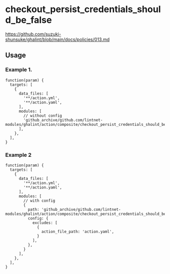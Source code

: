 # checkout_persist_credentials_should_be_false 

https://github.com/suzuki-shunsuke/ghalint/blob/main/docs/policies/013.md

## Usage

### Example 1.

```jsonnet
function(param) {
  targets: [
    {
      data_files: [
        '**/action.yml',
        '**/action.yaml',
      ],
      modules: [
        // without config
        'github_archive/github.com/lintnet-modules/ghalint/action/composite/checkout_persist_credentials_should_be_false/main.jsonnet@12aac7476916a42e9de8646ac75c98274cfe8521:v0.3.2',
      ],
    },
  ],
}
```

### Example 2

```jsonnet
function(param) {
  targets: [
    {
      data_files: [
        '**/action.yml',
        '**/action.yaml',
      ],
      modules: [
        // with config
        {
          path: 'github_archive/github.com/lintnet-modules/ghalint/action/composite/checkout_persist_credentials_should_be_false/main.jsonnet@12aac7476916a42e9de8646ac75c98274cfe8521:v0.3.2',
          config: {
            excludes: [
              {
                action_file_path: 'action.yaml',
              }
            ],
          },
        }
      ],
    },
  ],
}
```
